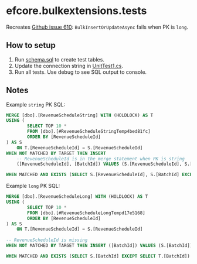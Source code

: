 # efcore.bulkextensions.tests

Recreates [Github issue 610](https://github.com/borisdj/EFCore.BulkExtensions/issues/610): `BulkInsertOrUpdateAsync` fails when PK is `long`.

## How to setup

1. Run [schema.sql](.\efcore\SCHEMA.sql) to create test tables.
1. Update the connection string in [UnitTest1.cs](.\efcore.test\UnitTest1.cs).
1. Run all tests. Use debug to see SQL output to console.

## Notes

Example `string` PK SQL: 

```sql
MERGE [dbo].[RevenueScheduleString] WITH (HOLDLOCK) AS T 
USING (
        SELECT TOP 10 * 
        FROM [dbo].[#RevenueScheduleStringTemp4bed81fc] 
        ORDER BY [RevenueScheduleId]
) AS S 
    ON T.[RevenueScheduleId] = S.[RevenueScheduleId] 
WHEN NOT MATCHED BY TARGET THEN INSERT 
    -- RevenueScheduleId is in the merge statement when PK is string 
    ([RevenueScheduleId], [BatchId]) VALUES (S.[RevenueScheduleId], S.[BatchId]) 

WHEN MATCHED AND EXISTS (SELECT S.[RevenueScheduleId], S.[BatchId] EXCEPT SELECT T.[RevenueScheduleId], T.[BatchId]) THEN UPDATE SET T.[BatchId] = S.[BatchId];
```

Example `long` PK SQL: 

```sql
MERGE [dbo].[RevenueScheduleLong] WITH (HOLDLOCK) AS T 
USING (
        SELECT TOP 10 * 
        FROM [dbo].[#RevenueScheduleLongTempd17e5168] 
        ORDER BY [RevenueScheduleId]
) AS S 
    ON T.[RevenueScheduleId] = S.[RevenueScheduleId] 
        
-- RevenueScheduleId is missing
WHEN NOT MATCHED BY TARGET THEN INSERT ([BatchId]) VALUES (S.[BatchId]) 

WHEN MATCHED AND EXISTS (SELECT S.[BatchId] EXCEPT SELECT T.[BatchId]) THEN UPDATE SET T.[BatchId] = S.[BatchId];
```